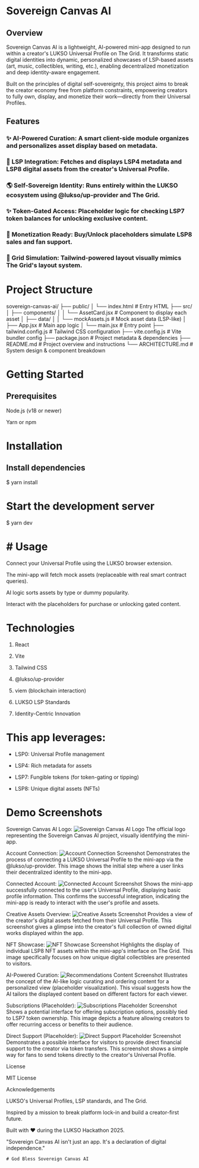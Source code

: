 # Sovereign Canvas AI

## Overview

Sovereign Canvas AI is a lightweight, AI-powered mini-app designed to run within a creator's LUKSO Universal Profile on The Grid. It transforms static digital identities into dynamic, personalized showcases of LSP-based assets (art, music, collectibles, writing, etc.), enabling decentralized monetization and deep identity-aware engagement.

Built on the principles of digital self-sovereignty, this project aims to break the creator economy free from platform constraints, empowering creators to fully own, display, and monetize their work—directly from their Universal Profiles.

## Features

### ✨ AI-Powered Curation: A smart client-side module organizes and personalizes asset display based on metadata.

### 💼 LSP Integration: Fetches and displays LSP4 metadata and LSP8 digital assets from the creator's Universal Profile.

### 🌎 Self-Sovereign Identity: Runs entirely within the LUKSO ecosystem using @lukso/up-provider and The Grid.

### ✨ Token-Gated Access: Placeholder logic for checking LSP7 token balances for unlocking exclusive content.

### 💸 Monetization Ready: Buy/Unlock placeholders simulate LSP8 sales and fan support.

### 📆 Grid Simulation: Tailwind-powered layout visually mimics The Grid's layout system.

# Project Structure

sovereign-canvas-ai/
├── public/
│   └── index.html              # Entry HTML
├── src/
│   ├── components/
│   │   └── AssetCard.jsx       # Component to display each asset
│   ├── data/
│   │   └── mockAssets.js       # Mock asset data (LSP-like)
│   ├── App.jsx                 # Main app logic
│   └── main.jsx                # Entry point
├── tailwind.config.js         # Tailwind CSS configuration
├── vite.config.js             # Vite bundler config
├── package.json               # Project metadata & dependencies
├── README.md                  # Project overview and instructions
└── ARCHITECTURE.md            # System design & component breakdown

# Getting Started

## Prerequisites

Node.js (v18 or newer)

Yarn or npm

# Installation
## Install dependencies
$ yarn install

# Start the development server
$ yarn dev

# # Usage

Connect your Universal Profile using the LUKSO browser extension.

The mini-app will fetch mock assets (replaceable with real smart contract queries).

AI logic sorts assets by type or dummy popularity.

Interact with the placeholders for purchase or unlocking gated content.

# Technologies

1. React

2. Vite

3. Tailwind CSS

4. @lukso/up-provider

5. viem (blockchain interaction)

6. LUKSO LSP Standards

7. Identity-Centric Innovation

# This app leverages:

* LSP0: Universal Profile management

* LSP4: Rich metadata for assets

* LSP7: Fungible tokens (for token-gating or tipping)

* LSP8: Unique digital assets (NFTs)

# Demo Screenshots
Sovereign Canvas AI Logo: ![Sovereign Canvas AI Logo](src/Components/Screenshots/Logo.png)
The official logo representing the Sovereign Canvas AI project, visually identifying the mini-app.

Account Connection: ![Account Connection Screenshot](src/Components/Screenshots/Accountconnect.png) Demonstrates the process of connecting a LUKSO Universal Profile to the mini-app via the @lukso/up-provider.
This image shows the initial step where a user links their decentralized identity to the mini-app.

Connected Account: ![Connected Account Screenshot](src/Components/Screenshots/Connectedaccount.png) Shows the mini-app successfully connected to the user's Universal Profile, displaying basic profile information.
This confirms the successful integration, indicating the mini-app is ready to interact with the user's profile and assets.

Creative Assets Overview: ![Creative Assets Screenshot](src/Components/Screenshots/Creativeassets.png) Provides a view of the creator's digital assets fetched from their Universal Profile.
This screenshot gives a glimpse into the creator's full collection of owned digital works displayed within the app.

NFT Showcase: ![NFT Showcase Screenshot](src/Components/Screenshots/Nfts.png) Highlights the display of individual LSP8 NFT assets within the mini-app's interface on The Grid.
This image specifically focuses on how unique digital collectibles are presented to visitors.

AI-Powered Curation: ![Recommendations Content Screenshot](src/Components/Screenshots/Recomendationscontent.png) Illustrates the concept of the AI-like logic curating and ordering content for a personalized view (placeholder visualization).
This visual suggests how the AI tailors the displayed content based on different factors for each viewer.

Subscriptions (Placeholder): ![Subscriptions Placeholder Screenshot](src/Components/Screenshots/Subscriptions.png) Shows a potential interface for offering subscription options, possibly tied to LSP7 token ownership.
This image depicts a feature allowing creators to offer recurring access or benefits to their audience.

Direct Support (Placeholder): ![Direct Support Placeholder Screenshot](src/Components/Screenshots/Directsupport.png) Demonstrates a possible interface for visitors to provide direct financial support to the creator via token transfers.
This screenshot shows a simple way for fans to send tokens directly to the creator's Universal Profile.


License

MIT License

Acknowledgements

LUKSO's Universal Profiles, LSP standards, and The Grid.

Inspired by a mission to break platform lock-in and build a creator-first future.

Built with ❤️ during the LUKSO Hackathon 2025.

"Sovereign Canvas AI isn't just an app. It's a declaration of digital independence."

`# God Bless Sovereign Canvas AI`

